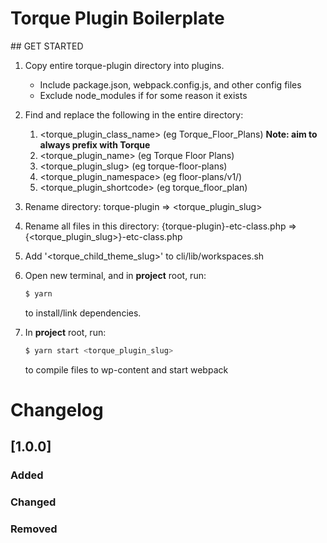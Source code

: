 # Torque Plugin Boilerplate

## GET STARTED

1.  Copy entire torque-plugin directory into plugins.

    - Include package.json, webpack.config.js, and other config files
    - Exclude node_modules if for some reason it exists

2.  Find and replace the following in the entire directory:

    1.  <torque_plugin_class_name> (eg Torque_Floor_Plans) **Note: aim to always prefix with Torque**
    2.  <torque_plugin_name> (eg Torque Floor Plans)
    3.  <torque_plugin_slug> (eg torque-floor-plans)
    4.  <torque_plugin_namespace> (eg floor-plans/v1/)
    5.  <torque_plugin_shortcode> (eg torque_floor_plan)

3.  Rename directory: torque-plugin => <torque_plugin_slug>

4.  Rename all files in this directory: {torque-plugin}-etc-class.php => {<torque_plugin_slug>}-etc-class.php

5.  Add '<torque_child_theme_slug>' to cli/lib/workspaces.sh

6.  Open new terminal, and in **project** root, run:

    ```sh
    $ yarn
    ```

    to install/link dependencies.

7.  In **project** root, run:

    ```sh
    $ yarn start <torque_plugin_slug>
    ```

    to compile files to wp-content and start webpack

# Changelog

## [1.0.0]

### Added

### Changed

### Removed
